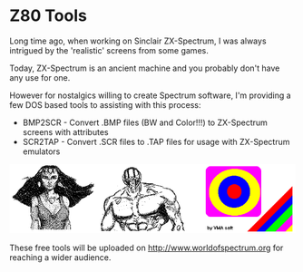 Z80 Tools
=========

Long time ago, when working on Sinclair ZX-Spectrum, I was always intrigued by the 'realistic' screens from some games.

Today, ZX-Spectrum is an ancient machine and you probably don't have any use for one.

However for nostalgics willing to create Spectrum software, I'm providing a few DOS based tools to assisting with this process:

- BMP2SCR - Convert .BMP files (BW and Color!!!) to ZX-Spectrum screens with attributes
- SCR2TAP - Convert .SCR files to .TAP files for usage with ZX-Spectrum emulators

![](/img/posts/vmasoft/z80tools.png)

These free tools will be uploaded on http://www.worldofspectrum.org for reaching a wider audience.

